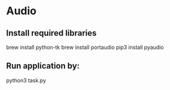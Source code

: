 # Audio

## Install required libraries
brew install python-tk
brew install portaudio
pip3 install pyaudio

## Run application by:
python3 task.py
